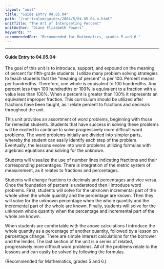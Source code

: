 ```yaml
---
layout: "unit"
title: "Guide Entry 04.05.04"
path: "/curriculum/guides/2004/5/04.05.04.x.html"
unitTitle: "The Art of Interpreting Percent"
unitAuthor: "Diane Elizabeth Powers"
keywords: ""
recommendedFor: "Recommended for Mathematics, grades 5 and 6."
---
```

<body>
<hr/>
 <h4>
  Guide Entry to 04.05.04:
 </h4>
 <p>
  The goal of this unit is to introduce, support, and expound on the meaning of percent for fifth-grade students. I utilize many problem solving strategies to teach students that the "meaning of percent" is per 100.  Percent means per hundredths.  Therefore, one whole is equivalent to 100 hundredths.  Any percent less than 100 hundredths or 100% is equivalent to a fraction with a value less than 100%.  When a percent is greater than 100% it represents an equivalent improper fraction.  This curriculum should be utilized after fractions have been taught, as I relate percent to fractions and decimals throughout the unit.
 </p>
<p>
  This unit provides an assortment of word problems, beginning with those for remedial students.  Students that have success in solving these problems will be excited to continue to solve progressively more difficult word problems.  The word problems initially are divided into simpler parts, whereby the student can easily identify each step of the problem.  Eventually, the lessons evolve into word problems utilizing formulas with algebraic equations and solving for the unknown.
 </p>
<p>
  Students will visualize the use of number lines indicating fractions and their corresponding  percentages.  There is integration of the metric system of measurement, as it relates to fractions and percentages.
 </p>
<p>
  Students will change fractions to decimals and percentages and vice versa.  Once the foundation of percent is understood then I introduce word problems.  First, students will solve for the unknown incremental part of the whole when the whole quantity and the percentage are known.  Then they will solve for the unknown percentage when the whole quantity and the incremental part of the whole are known.  Finally, students will solve for the unknown whole quantity when the percentage and incremental part of the whole are known.
 </p>
<p>
  When students are comfortable with the above calculations I introduce the whole quantity as a percentage of another quantity, followed by a lesson on percentage change.  There are simple interest calculations for the borrower and the lender.  The last section of the unit is a series of related, progressively more difficult word problems.  All of the problems relate to the lessons and can easily be solved by following the formulas.
 </p>
<p>
  (Recommended for Mathematics, grades 5 and 6.)
 </p>

</body>